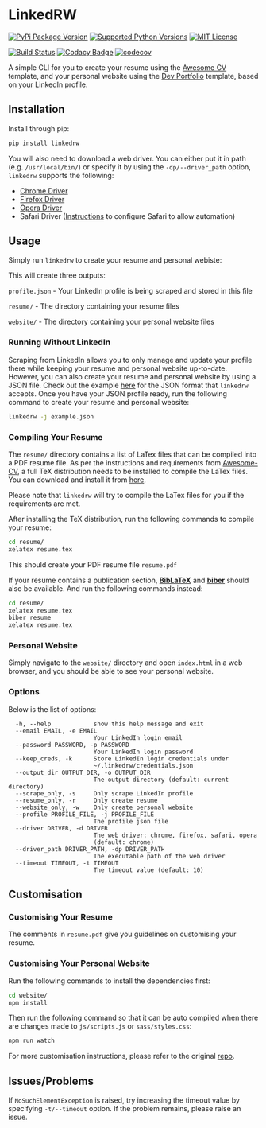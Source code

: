 # LinkedRW

[![PyPi Package Version](https://img.shields.io/pypi/v/linkedrw.svg)](https://pypi.org/project/linkedrw/)
[![Supported Python Versions](https://img.shields.io/pypi/pyversions/linkedrw.svg)](https://pypi.org/project/linkedrw/)
[![MIT License](https://img.shields.io/pypi/l/linkedrw.svg)](https://github.com/zeshuaro/LinkedRW/blob/master/LICENSE)

[![Build Status](https://travis-ci.com/zeshuaro/LinkedRW.svg?branch=master)](https://travis-ci.com/zeshuaro/LinkedRW)
[![Codacy Badge](https://api.codacy.com/project/badge/Grade/04b86b6463f749f79378ca580257fbb7)](https://www.codacy.com/app/zeshuaro/LinkedRW?utm_source=github.com&amp;utm_medium=referral&amp;utm_content=zeshuaro/LinkedRW&amp;utm_campaign=Badge_Grade)
[![codecov](https://codecov.io/gh/zeshuaro/linkedRW/branch/master/graph/badge.svg)](https://codecov.io/gh/zeshuaro/linkedRW)

A simple CLI for you to create your resume using the [Awesome CV](https://github.com/posquit0/Awesome-CV) template, 
and your personal website using the [Dev Portfolio](https://github.com/RyanFitzgerald/devportfolio) template, 
based on your LinkedIn profile.

## Installation

Install through pip:

```bash
pip install linkedrw
```

You will also need to download a web driver. You can either put it in path (e.g. `/usr/local/bin/`) or specify it by using the `-dp/--driver_path` option, `linkedrw` supports the following: 

* [Chrome Driver](https://sites.google.com/a/chromium.org/chromedriver/downloads)
* [Firefox Driver](https://github.com/mozilla/geckodriver/releases)
* [Opera Driver](https://github.com/operasoftware/operachromiumdriver/releases)
* Safari Driver ([Instructions](https://webkit.org/blog/6900/webdriver-support-in-safari-10/) to configure Safari to allow automation)

## Usage

Simply run `linkedrw` to create your resume and personal webiste:

This will create three outputs:

`profile.json` - Your LinkedIn profile is being scraped and stored in this file

`resume/` - The directory containing your resume files

`website/` - The directory containing your personal website files

### Running Without LinkedIn

Scraping from LinkedIn allows you to only manage and update your profile there 
while keeping your resume and personal website up-to-date. 
However, you can also create your resume and personal website by using a JSON file.
Check out the example [here](example.json) for the JSON format that `linkedrw` accepts.
Once you have your JSON profile ready, run the following command to create your resume and personal website:

```bash
linkedrw -j example.json
```

### Compiling Your Resume

The `resume/` directory contains a list of LaTex files that can be compiled into a PDF resume file. 
As per the instructions and requirements from [Awesome-CV](https://github.com/posquit0/Awesome-CV), 
a full TeX distribution needs to be installed to compile the LaTex files. 
You can download and install it from [here](https://www.latex-project.org/get/#tex-distributions).

Please note that `linkedrw` will try to compile the LaTex files for you if the requirements are met.

After installing the TeX distribution, run the following commands to compile your resume:

```bash
cd resume/
xelatex resume.tex
```

This should create your PDF resume file `resume.pdf`

If your resume contains a publication section, 
[**BibLaTeX**](https://www.ctan.org/pkg/biblatex) and [**biber**](https://www.ctan.org/pkg/biber) should also be available. 
And run the following commands instead:

```bash
cd resume/
xelatex resume.tex
biber resume
xelatex resume.tex
```

### Personal Website

Simply navigate to the `website/` directory and open `index.html` in a web browser, 
and you should be able to see your personal website.

### Options

Below is the list of options:

```text
  -h, --help            show this help message and exit
  --email EMAIL, -e EMAIL
                        Your LinkedIn login email
  --password PASSWORD, -p PASSWORD
                        Your LinkedIn login password
  --keep_creds, -k      Store LinkedIn login credentials under
                        ~/.linkedrw/credentials.json
  --output_dir OUTPUT_DIR, -o OUTPUT_DIR
                        The output directory (default: current directory)
  --scrape_only, -s     Only scrape LinkedIn profile
  --resume_only, -r     Only create resume
  --website_only, -w    Only create personal website
  --profile PROFILE_FILE, -j PROFILE_FILE
                        The profile json file
  --driver DRIVER, -d DRIVER
                        The web driver: chrome, firefox, safari, opera
                        (default: chrome)
  --driver_path DRIVER_PATH, -dp DRIVER_PATH
                        The executable path of the web driver
  --timeout TIMEOUT, -t TIMEOUT
                        The timeout value (default: 10)
```

## Customisation

### Customising Your Resume

The comments in `resume.pdf` give you guidelines on customising your resume.

### Customising Your Personal Website

Run the following commands to install the dependencies first:

```bash
cd website/
npm install
```

Then run the following command so that it can be auto compiled when there are changes made to `js/scripts.js` or `sass/styles.css`:

```bash
npm run watch
```

For more customisation instructions, please refer to the original [repo](https://github.com/RyanFitzgerald/devportfolio).

## Issues/Problems

If `NoSuchElementException` is raised, try increasing the timeout value by specifying `-t/--timeout` option.
If the problem remains, please raise an issue.
